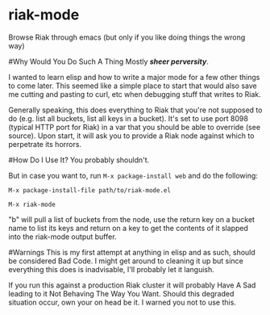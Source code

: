 riak-mode
=========

Browse Riak through emacs (but only if you like doing things the wrong way)

#Why Would You Do Such A Thing
Mostly **_sheer perversity_**.

I wanted to learn elisp and how to write a major mode for a few other things to come later.  This seemed like a simple place to start that would also save me cutting and pasting to curl, etc when debugging stuff that writes to Riak.

Generally speaking, this does everything to Riak that you're not supposed to do (e.g. list all buckets, list all keys in a bucket).  It's set to use port 8098 (typical HTTP port for Riak) in a var that you should be able to override (see source).  Upon start, it will ask you to provide a Riak node against which to perpetrate its horrors.

#How Do I Use It?
You probably shouldn't.

But in case you want to, run `M-x package-install web` and do the following:

`M-x package-install-file path/to/riak-mode.el`

`M-x riak-mode`

"b" will pull a list of buckets from the node, use the return key on a bucket name to list its keys and return on a key to get the contents of it slapped into the riak-mode output buffer.

#Warnings
This is my first attempt at anything in elisp and as such, should be considered Bad Code.  I might get around to cleaning it up but since everything this does is inadvisable, I'll probably let it languish.

If you run this against a production Riak cluster it will probably Have A Sad leading to it Not Behaving The Way You Want.  Should this degraded situation occur, own your on head be it.  I warned you not to use this.

